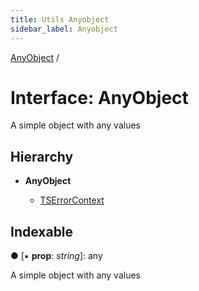 ```yaml
---
title: Utils Anyobject
sidebar_label: Anyobject
---
```


[AnyObject](anyobject.md) /

# Interface: AnyObject

A simple object with any values

## Hierarchy

* **AnyObject**

  * [TSErrorContext](tserrorcontext.md)

## Indexable

● \[▪ **prop**: *string*\]: any

A simple object with any values
